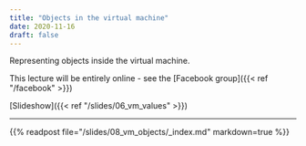 ```yaml
---
title: "Objects in the virtual machine"
date: 2020-11-16
draft: false
---
```


Representing objects inside the virtual machine.

This lecture will be entirely online - see the [Facebook group]({{< ref "/facebook" >}})

<!--more-->

[Slideshow]({{< ref "/slides/06_vm_values" >}})

---

{{% readpost file="/slides/08_vm_objects/_index.md" markdown=true %}}

